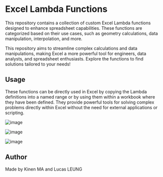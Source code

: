 # Excel Lambda Functions

This repository contains a collection of custom Excel Lambda functions designed to enhance spreadsheet capabilities. These functions are categorized based on their use cases, such as geometry calculations, data manipulation, interpolation, and more.

This repository aims to streamline complex calculations and data manipulations, making Excel a more powerful tool for engineers, data analysts, and spreadsheet enthusiasts. Explore the functions to find solutions tailored to your needs!

## Usage

These functions can be directly used in Excel by copying the Lambda definitions into a named range or by using them within a workbook where they have been defined. They provide powerful tools for solving complex problems directly within Excel without the need for external applications or scripting.

![image](https://github.com/user-attachments/assets/6fb87421-8b48-40e2-b9aa-056382161e26)

![image](https://github.com/user-attachments/assets/05e0580b-7593-4f54-b15f-df75dbf281d1)

![image](https://github.com/user-attachments/assets/7bc6aac8-8746-4b0a-9eff-0067f2f1689b)

## Author

Made by Kinen MA and Lucas LEUNG
